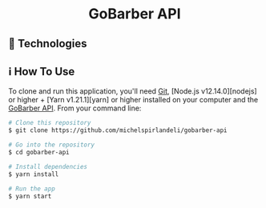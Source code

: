 <h1 align="center">
    GoBarber API
</h1>

## :rocket: Technologies


## :information_source: How To Use

To clone and run this application, you'll need [Git](https://git-scm.com), [Node.js v12.14.0][nodejs] or higher + [Yarn v1.21.1][yarn] or higher installed on your computer and the [GoBarber API](https://github.com/michelspirlandeli/gobarber-api). From your command line:

```bash
# Clone this repository
$ git clone https://github.com/michelspirlandeli/gobarber-api

# Go into the repository
$ cd gobarber-api

# Install dependencies
$ yarn install

# Run the app
$ yarn start
```
